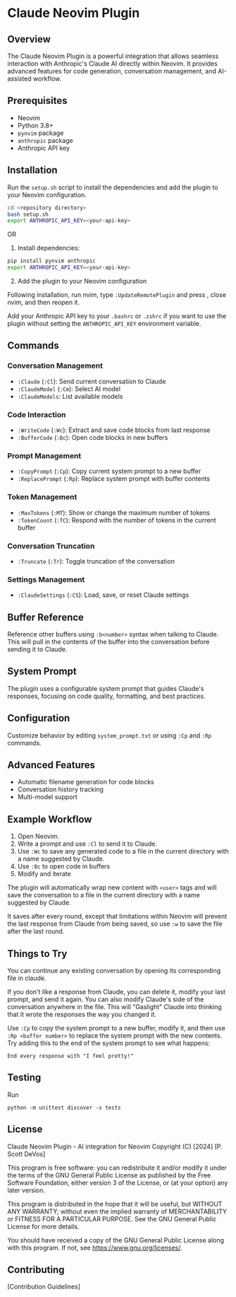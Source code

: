 # Claude Neovim Plugin

## Overview

The Claude Neovim Plugin is a powerful integration that allows seamless interaction
with Anthropic's Claude AI directly within Neovim. It provides advanced features
for code generation, conversation management, and AI-assisted workflow.

## Prerequisites

- Neovim
- Python 3.8+
- `pynvim` package
- `anthropic` package
- Anthropic API key

## Installation

Run the `setup.sh` script to install the dependencies and add the plugin to your
Neovim configuration.

```bash
cd <repository directory>
bash setup.sh
export ANTHROPIC_API_KEY=<your-api-key>
```

OR

1. Install dependencies:
```bash
pip install pynvim anthropic
export ANTHROPIC_API_KEY=<your-api-key>
```

2. Add the plugin to your Neovim configuration

Following installation, run nvim, type `:UpdateRemotePlugin` and press <enter>,
close nvim, and then reopen it.

Add your Anthropic API key to your `.bashrc` or `.zshrc` if you want to use the
plugin without setting the `ANTHROPIC_API_KEY` environment variable.

## Commands

### Conversation Management

- `:Claude` (`:Cl`): Send current conversation to Claude
- `:ClaudeModel` (`:Cm`): Select AI model
- `:ClaudeModels`: List available models

### Code Interaction

- `:WriteCode` (`:Wc`): Extract and save code blocks from last response
- `:BufferCode` (`:Bc`): Open code blocks in new buffers

### Prompt Management

- `:CopyPrompt` (`:Cp`): Copy current system prompt to a new buffer
- `:ReplacePrompt` (`:Rp`): Replace system prompt with buffer contents

### Token Management

- `:MaxTokens` (`:MT`): Show or change the maximum number of tokens
- `:TokenCount` (`:TC`): Respond with the number of tokens in the current buffer

### Conversation Truncation

- `:Truncate` (`:Tr`): Toggle truncation of the conversation

### Settings Management

- `:ClaudeSettings` (`:CS`): Load, save, or reset Claude settings

## Buffer Reference

Reference other buffers using `:b<number>` syntax when talking to Claude.
This will pull in the contents of the buffer into the conversation before
sending it to Claude.

## System Prompt

The plugin uses a configurable system prompt that guides Claude's responses,
focusing on code quality, formatting, and best practices.

## Configuration

Customize behavior by editing `system_prompt.txt` or using `:Cp` and `:Rp`
commands.

## Advanced Features

- Automatic filename generation for code blocks
- Conversation history tracking
- Multi-model support

## Example Workflow

1. Open Neovim.
2. Write a prompt and use `:Cl` to send it to Claude.
3. Use `:Wc` to save any generated code to a file in the current directory
   with a name suggested by Claude.
4. Use `:Bc` to open code in buffers
5. Modify and iterate

The plugin will automatically wrap new content with `<user>` tags and will
save the conversation to a file in the current directory with a name suggested
by Claude.

It saves after every round, except that limitations within Neovim
will prevent the last response from Claude from being saved, so use `:w` to
save the file after the last round.

## Things to Try

You can continue any existing conversation by opening its corresponding file
in claude.

If you don't like a response from Claude, you can delete it, modify your
last prompt, and send it again. You can also modify Claude's side of the
conversation anywhere in the file. This will "Gaslight" Claude into thinking
that it wrote the responses the way you changed it.

Use `:Cp` to copy the system prompt to a new buffer, modify it, and then
use `:Rp <buffer number>` to replace the system prompt with the new contents.
Try adding this to the end of the system prompt to see what happens:

```
End every response with "I feel pretty!"
```

## Testing

Run
```
python -m unittest discover -s tests
```


## License

Claude Neovim Plugin - AI integration for Neovim
Copyright (C) [2024] [P. Scott DeVos]

This program is free software: you can redistribute it and/or modify
it under the terms of the GNU General Public License as published by
the Free Software Foundation, either version 3 of the License, or
(at your option) any later version.

This program is distributed in the hope that it will be useful,
but WITHOUT ANY WARRANTY; without even the implied warranty of
MERCHANTABILITY or FITNESS FOR A PARTICULAR PURPOSE.  See the
GNU General Public License for more details.

You should have received a copy of the GNU General Public License
along with this program.  If not, see <https://www.gnu.org/licenses/>.

## Contributing

[Contribution Guidelines]
